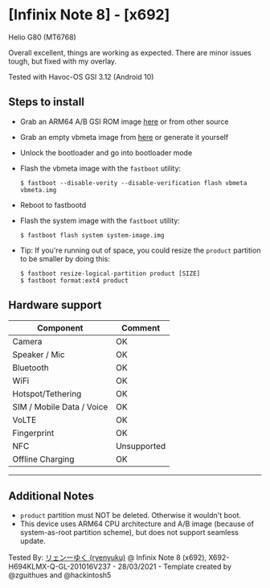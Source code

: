 # [Infinix Note 8] - [x692]

Helio G80 (MT6768)

Overall excellent, things are working as expected. There are minor issues tough, but fixed with my overlay.

Tested with Havoc-OS GSI 3.12 (Android 10)

## Steps to install

* Grab an ARM64 A/B GSI ROM image [here](https://github.com/phhusson/treble_experimentations/wiki/Generic-System-Image-%28GSI%29-list) or from other source
* Grab an empty vbmeta image from [here](https://dl.google.com/developers/android/qt/images/gsi/vbmeta.img) or generate it yourself
* Unlock the bootloader and go into bootloader mode
* Flash the vbmeta image with the `fastboot` utility:
    ```
    $ fastboot --disable-verity --disable-verification flash vbmeta vbmeta.img
    ```
* Reboot to fastbootd
* Flash the system image with the `fastboot` utility:
    ```
    $ fastboot flash system system-image.img
    ```

* Tip: If you're running out of space, you could resize the `product` partition to be smaller by doing this:
    ```
    $ fastboot resize-logical-partition product [SIZE]
    $ fastboot format:ext4 product
    ```

## Hardware support

| Component                 |      Comment                                              |
|---------------------------|-----------------------------------------------------------|
| Camera                    | OK                                                    |
| Speaker / Mic             | OK                                                    |
| Bluetooth                 | OK                                                    |
| WiFi                      | OK                                                    |
| Hotspot/Tethering         | OK                                                    |
| SIM / Mobile Data / Voice | OK                                                    |
| VoLTE                     | OK                                                    |
| Fingerprint               | OK                                                    |
| NFC                       | Unsupported                                                    |
| Offline Charging          | OK                                                    |
---

## Additional Notes

* `product` partition must NOT be deleted. Otherwise it wouldn't boot.
* This device uses ARM64 CPU architecture and A/B image (because of system-as-root partition scheme), but does not support seamless update.

Tested By: [リェンーゆく (ryenyuku)](https://github.com/ryenyuku) @ Infinix Note 8 (x692), X692-H694KLMX-Q-GL-201016V237 - 28/03/2021 - Template created by @zguithues and @hackintosh5